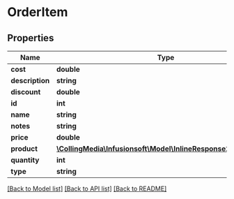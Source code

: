 # OrderItem

## Properties
Name | Type | Description | Notes
------------ | ------------- | ------------- | -------------
**cost** | **double** |  | [optional] 
**description** | **string** |  | [optional] 
**discount** | **double** |  | [optional] 
**id** | **int** |  | [optional] 
**name** | **string** |  | [optional] 
**notes** | **string** |  | [optional] 
**price** | **double** |  | [optional] 
**product** | [**\CollingMedia\Infusionsoft\Model\InlineResponse20010Product**](InlineResponse20010Product.md) |  | [optional] 
**quantity** | **int** |  | [optional] 
**type** | **string** |  | [optional] 

[[Back to Model list]](../README.md#documentation-for-models) [[Back to API list]](../README.md#documentation-for-api-endpoints) [[Back to README]](../README.md)


